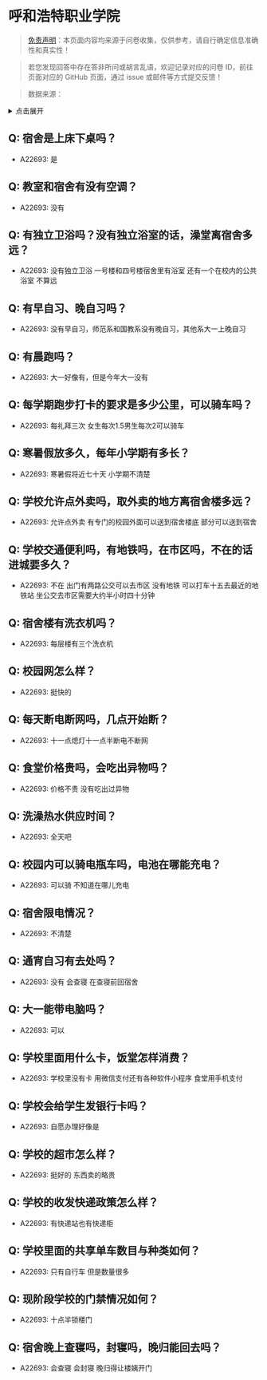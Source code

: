 # 呼和浩特职业学院

> [免责声明](https://colleges.chat/#_3)：本页面内容均来源于问卷收集，仅供参考，请自行确定信息准确性和真实性！

> 若您发现回答中存在答非所问或胡言乱语，欢迎记录对应的问卷 ID，前往页面对应的 GitHub 页面，通过 issue 或邮件等方式提交反馈！

> 数据来源：

<details><summary>点击展开</summary>
<ul>
<li>A22693: 匿名 (2024 年 06 月)</li>
</ul>
</details>

## Q: 宿舍是上床下桌吗？

- A22693: 是

## Q: 教室和宿舍有没有空调？

- A22693: 没有

## Q: 有独立卫浴吗？没有独立浴室的话，澡堂离宿舍多远？

- A22693: 没有独立卫浴 一号楼和四号楼宿舍里有浴室 还有一个在校内的公共浴室 不算远

## Q: 有早自习、晚自习吗？

- A22693: 没有早自习，师范系和国教系没有晚自习，其他系大一上晚自习

## Q: 有晨跑吗？

- A22693: 大一好像有，但是今年大一没有

## Q: 每学期跑步打卡的要求是多少公里，可以骑车吗？

- A22693: 每礼拜三次 女生每次1.5男生每次2可以骑车

## Q: 寒暑假放多久，每年小学期有多长？

- A22693: 寒暑假将近七十天 小学期不清楚

## Q: 学校允许点外卖吗，取外卖的地方离宿舍楼多远？

- A22693: 允许点外卖 有专门的校园外面可以送到宿舍楼底 部分可以送到宿舍

## Q: 学校交通便利吗，有地铁吗，在市区吗，不在的话进城要多久？

- A22693: 不在 出门有两路公交可以去市区 没有地铁 可以打车十五去最近的地铁站 坐公交去市区需要大约半小时四十分钟

## Q: 宿舍楼有洗衣机吗？

- A22693: 每层楼有三个洗衣机

## Q: 校园网怎么样？

- A22693: 挺快的

## Q: 每天断电断网吗，几点开始断？

- A22693: 十一点熄灯十一点半断电不断网

## Q: 食堂价格贵吗，会吃出异物吗？

- A22693: 价格不贵 没有吃出过异物

## Q: 洗澡热水供应时间？

- A22693: 全天吧

## Q: 校园内可以骑电瓶车吗，电池在哪能充电？

- A22693: 可以骑 不知道在哪儿充电

## Q: 宿舍限电情况？

- A22693: 不清楚

## Q: 通宵自习有去处吗？

- A22693: 没有 会查寝 在查寝前回宿舍

## Q: 大一能带电脑吗？

- A22693: 可以

## Q: 学校里面用什么卡，饭堂怎样消费？

- A22693: 学校里没有卡 用微信支付还有各种软件小程序 食堂用手机支付

## Q: 学校会给学生发银行卡吗？

- A22693: 自愿办理好像是

## Q: 学校的超市怎么样？

- A22693: 挺好的 东西卖的略贵

## Q: 学校的收发快递政策怎么样？

- A22693: 有快递站也有快递柜

## Q: 学校里面的共享单车数目与种类如何？

- A22693: 只有自行车 但是数量很多

## Q: 现阶段学校的门禁情况如何？

- A22693: 十点半锁楼门

## Q: 宿舍晚上查寝吗，封寝吗，晚归能回去吗？

- A22693: 会查寝 会封寝 晚归得让楼姨开门


